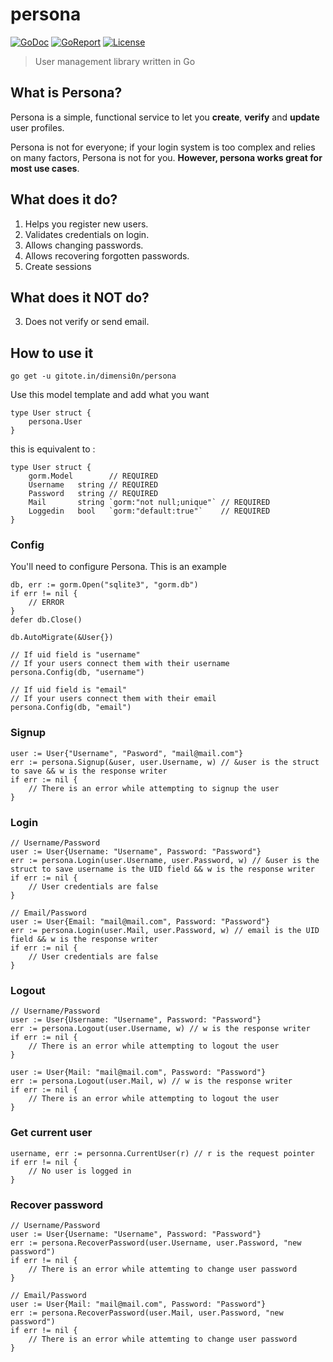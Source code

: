 # persona

[![GoDoc](https://godoc.org/gitote.in/dimensi0n/persona?status.svg)](https://godoc.org/gitote.in/dimensi0n/persona)
[![GoReport](https://goreportcard.com/badge/gitote.in/dimensi0n/persona)](https://goreportcard.com/report/gitote.in/dimensi0n/persona)
[![License](https://img.shields.io/badge/license-MIT-green.svg)](https://gitote.in/dimensi0n/persona/src/master/LICENSE)

> User management library written in Go

## What is Persona?

Persona is a simple, functional service to let you **create**, **verify** and **update** user profiles.

Persona is not for everyone; if your login system is too complex and relies on many factors, Persona is not for you. **However, persona works great for most use cases**.

## What does it do?
1. Helps you register new users.
3. Validates credentials on login.
5. Allows changing passwords.
6. Allows recovering forgotten passwords.
7. Create sessions

## What does it NOT do?
3. Does not verify or send email.

## How to use it

    go get -u gitote.in/dimensi0n/persona
    
Use this model template and add what you want

```golang
type User struct {
	persona.User
}
```

this is equivalent to :
```golang
type User struct {
	gorm.Model        // REQUIRED
	Username   string // REQUIRED
	Password   string // REQUIRED
	Mail       string `gorm:"not null;unique"` // REQUIRED
	Loggedin   bool   `gorm:"default:true"`    // REQUIRED
}
```

### Config

You'll need to configure Persona. This is an example

```golang
db, err := gorm.Open("sqlite3", "gorm.db")
if err != nil {
	// ERROR
}
defer db.Close()

db.AutoMigrate(&User{})

// If uid field is "username"
// If your users connect them with their username
persona.Config(db, "username")

// If uid field is "email"
// If your users connect them with their email
persona.Config(db, "email")
```

### Signup

```golang
user := User{"Username", "Pasword", "mail@mail.com"}
err := persona.Signup(&user, user.Username, w) // &user is the struct to save && w is the response writer
if err := nil {
    // There is an error while attempting to signup the user 
}
```

### Login

```golang
// Username/Password
user := User{Username: "Username", Password: "Password"}
err := persona.Login(user.Username, user.Password, w) // &user is the struct to save username is the UID field && w is the response writer
if err := nil {
    // User credentials are false
}

// Email/Password
user := User{Email: "mail@mail.com", Password: "Password"}
err := persona.Login(user.Mail, user.Password, w) // email is the UID field && w is the response writer
if err := nil {
    // User credentials are false 
}
```

### Logout

```golang
// Username/Password
user := User{Username: "Username", Password: "Password"}
err := persona.Logout(user.Username, w) // w is the response writer
if err := nil {
    // There is an error while attempting to logout the user 
}

user := User{Mail: "mail@mail.com", Password: "Password"}
err := persona.Logout(user.Mail, w) // w is the response writer
if err := nil {
    // There is an error while attempting to logout the user 
}
```

### Get current user

```golang
username, err := personna.CurrentUser(r) // r is the request pointer
if err != nil {
	// No user is logged in
}
```

### Recover password

```golang
// Username/Password
user := User{Username: "Username", Password: "Password"}
err := persona.RecoverPassword(user.Username, user.Password, "new password")
if err != nil {
    // There is an error while attemting to change user password
}

// Email/Password
user := User{Mail: "mail@mail.com", Password: "Password"}
err := persona.RecoverPassword(user.Mail, user.Password, "new password")
if err != nil {
    // There is an error while attemting to change user password
}
```
